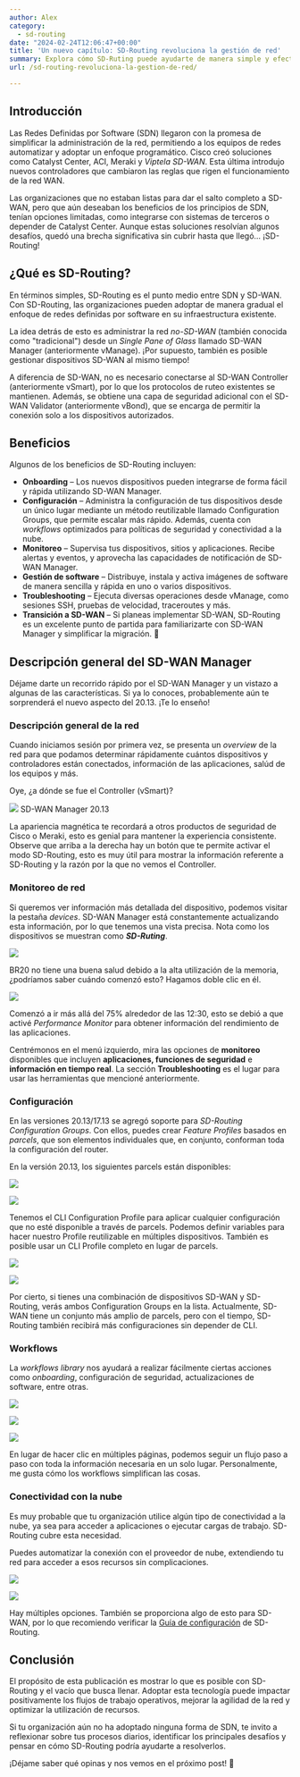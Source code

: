 ```yaml
---
author: Alex
category:
  - sd-routing
date: "2024-02-24T12:06:47+00:00"
title: 'Un nuevo capítulo: SD-Routing revoluciona la gestión de red'
summary: Explora cómo SD-Ruting puede ayudarte de manera simple y efectiva a administrar y monitorear equipos autónomos (IOX-XE regular, sin SD-WAN). 
url: /sd-routing-revoluciona-la-gestion-de-red/

---
```

## Introducción

Las Redes Definidas por Software (SDN) llegaron con la promesa de simplificar la administración de la red, permitiendo a los equipos de redes automatizar y adoptar un enfoque programático. Cisco creó soluciones como Catalyst Center, ACI, Meraki y _Viptela SD-WAN_. Esta última introdujo nuevos controladores que cambiaron las reglas que rigen el funcionamiento de la red WAN.

Las organizaciones que no estaban listas para dar el salto completo a SD-WAN, pero que aún deseaban los beneficios de los principios de SDN, tenían opciones limitadas, como integrarse con sistemas de terceros o depender de Catalyst Center. Aunque estas soluciones resolvían algunos desafíos, quedó una brecha significativa sin cubrir hasta que llegó... ¡SD-Routing!

## ¿Qué es SD-Routing?

En términos simples, SD-Routing es el punto medio entre SDN y SD-WAN. Con SD-Routing, las organizaciones pueden adoptar de manera gradual el enfoque de redes definidas por software en su infraestructura existente.

La idea detrás de esto es administrar la red _no-SD-WAN_ (también conocida como "tradicional") desde un _Single Pane of Glass_ llamado SD-WAN Manager (anteriormente vManage). ¡Por supuesto, también es posible gestionar dispositivos SD-WAN al mismo tiempo!

A diferencia de SD-WAN, no es necesario conectarse al SD-WAN Controller (anteriormente vSmart), por lo que los protocolos de ruteo existentes se mantienen. Además, se obtiene una capa de seguridad adicional con el SD-WAN Validator (anteriormente vBond), que se encarga de permitir la conexión solo a los dispositivos autorizados.

## Beneficios

Algunos de los beneficios de SD-Routing incluyen:

- **Onboarding** – Los nuevos dispositivos pueden integrarse de forma fácil y rápida utilizando SD-WAN Manager.
- **Configuración** – Administra la configuración de tus dispositivos desde un único lugar mediante un método reutilizable llamado Configuration Groups, que permite escalar más rápido. Además, cuenta con _workflows_ optimizados para políticas de seguridad y conectividad a la nube.
- **Monitoreo** – Supervisa tus dispositivos, sitios y aplicaciones. Recibe alertas y eventos, y aprovecha las capacidades de notificación de SD-WAN Manager.
- **Gestión de software** – Distribuye, instala y activa imágenes de software de manera sencilla y rápida en uno o varios dispositivos.
- **Troubleshooting** – Ejecuta diversas operaciones desde vManage, como sesiones SSH, pruebas de velocidad, traceroutes y más.
- **Transición a SD-WAN** – Si planeas implementar SD-WAN, SD-Routing es un excelente punto de partida para familiarizarte con SD-WAN Manager y simplificar la migración. 🚀

## Descripción general del SD-WAN Manager

Déjame darte un recorrido rápido por el SD-WAN Manager y un vistazo a algunas de las características. Si ya lo conoces, probablemente aún te sorprenderá el nuevo aspecto del 20.13. ¡Te lo enseño!

### Descripción general de la red

Cuando iniciamos sesión por primera vez, se presenta un _overview_ de la red para que podamos determinar rápidamente cuántos dispositivos y controladores están conectados, información de las aplicaciones, salúd de los equipos y más.

Oye, ¿a dónde se fue el Controller (vSmart)?

![](/wp-content/uploads/2024/02/sdr-20.png) SD-WAN Manager 20.13

La apariencia magnética te recordará a otros productos de seguridad de Cisco o Meraki, esto es genial para mantener la experiencia consistente. Observe que arriba a la derecha hay un botón que te permite activar el modo SD-Routing, esto es muy útil para mostrar la información referente a SD-Routing y la razón por la que no vemos el Controller. 

### Monitoreo de red

Si queremos ver información más detallada del dispositivo, podemos visitar la pestaña _devices_. SD-WAN Manager está constantemente actualizando esta información, por lo que tenemos una vista precisa. Nota como los dispositivos se muestran como  _**SD-Ruting**_.

![](/wp-content/uploads/2024/02/SDR-12-1.png)

BR20 no tiene una buena salud debido a la alta utilización de la memoria, ¿podríamos saber cuándo comenzó esto? Hagamos doble clic en él.

![](/wp-content/uploads/2024/02/SDR-14.png)

Comenzó a ir más allá del 75% alrededor de las 12:30, esto se debió a que activé _Performance Monitor_ para obtener información del rendimiento de las aplicaciones.

Centrémonos en el menú izquierdo, mira las opciones de **monitoreo** disponibles que incluyen **aplicaciones, funciones de seguridad** e **información en tiempo real**. La sección **Troubleshooting** es el lugar para usar las herramientas que mencioné anteriormente.

### Configuración

En las versiones 20.13/17.13 se agregó soporte para _SD-Routing Configuration Groups_. Con ellos, puedes crear _Feature Profiles_ basados en _parcels_, que son elementos individuales que, en conjunto, conforman toda la configuración del router.

En la versión 20.13, los siguientes parcels están disponibles:

![](/wp-Content/uploads/2024/02/sdr-31.png)

![](/wp-content/uploads/2024/02/sdr-30.png)

Tenemos el CLI Configuration Profile para aplicar cualquier configuración que no esté disponible a través de parcels. Podemos definir variables para hacer nuestro Profile reutilizable en múltiples dispositivos. También es posible usar un CLI Profile completo en lugar de parcels.

![](/wp-content/uploads/2024/02/sdr-33.png)

![](/wp-content/uploads/2024/02/sdr-22.png)

Por cierto, si tienes una combinación de dispositivos SD-WAN y SD-Routing, verás ambos Configuration Groups en la lista. Actualmente, SD-WAN tiene un conjunto más amplio de parcels, pero con el tiempo, SD-Routing también recibirá más configuraciones sin depender de CLI.

### Workflows

La _workflows library_ nos ayudará a realizar fácilmente ciertas acciones como _onboarding_, configuración de seguridad, actualizaciones de software, entre otras.

![](/wp-content/uploads/2024/02/sdr-23.png)

![](/wp-content/uploads/2024/02/sdr-244.png)

![](/wp-content/uploads/2024/02/sdr-200)

En lugar de hacer clic en múltiples páginas, podemos seguir un flujo paso a paso con toda la información necesaria en un solo lugar. Personalmente, me gusta cómo los workflows simplifican las cosas.

### Conectividad con la nube

Es muy probable que tu organización utilice algún tipo de conectividad a la nube, ya sea para acceder a aplicaciones o ejecutar cargas de trabajo. SD-Routing cubre esta necesidad.

Puedes automatizar la conexión con el proveedor de nube, extendiendo tu red para acceder a esos recursos sin complicaciones.

![](/wp-Content/uploads/2024/02/sdr-6.png)

![](/wp-content/uploads/2024/02/sdr-26.png)

Hay múltiples opciones. También se proporciona algo de esto para SD-WAN, por lo que recomiendo verificar la [Guía de configuración](https://www.cisco.com/c/en/us/td/docs/routers/cloud_edge/c8300/software_config/cat8300swcfg-xe-17-pook/mcloud-onroramp-sd-crouting.html) de SD-Routing.

## Conclusión

El propósito de esta publicación es mostrar lo que es posible con SD-Routing y el vacío que busca llenar. Adoptar esta tecnología puede impactar positivamente los flujos de trabajo operativos, mejorar la agilidad de la red y optimizar la utilización de recursos.

Si tu organización aún no ha adoptado ninguna forma de SDN, te invito a reflexionar sobre tus procesos diarios, identificar los principales desafíos y pensar en cómo SD-Routing podría ayudarte a resolverlos.

¡Déjame saber qué opinas y nos vemos en el próximo post! 🚀